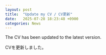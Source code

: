 ```yaml
---
layout: post
title:  "Update my CV / CV更新"
date:   2025-07-28 18:23:48 +0900
categories: News
---
```


The CV has been updated to the latest version.

CVを更新しました。
